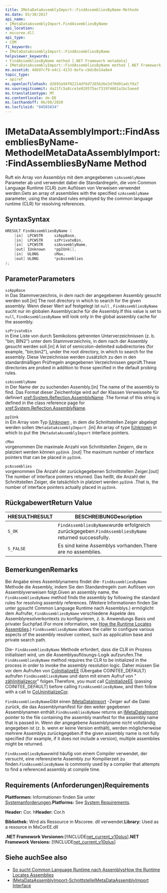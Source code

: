 ```yaml
---
title: IMetaDataAssemblyImport::FindAssembliesByName-Methode
ms.date: 03/30/2017
api_name:
- IMetaDataAssemblyImport.FindAssembliesByName
api_location:
- mscoree.dll
api_type:
- COM
f1_keywords:
- IMetaDataAssemblyImport::FindAssembliesByName
helpviewer_keywords:
- FindAssembliesByName method [.NET Framework metadata]
- IMetaDataAssemblyImport::FindAssembliesByName method [.NET Framework metadata]
ms.assetid: 4db97cf9-e4c1-4233-8efa-cbdc0e14a8e4
topic_type:
- apiref
ms.openlocfilehash: d2693a94f02214df6d7265b26e3d70d91adcf8a7
ms.sourcegitcommit: da21fc5a8cce1e028575acf31974681a1bc5aeed
ms.translationtype: MT
ms.contentlocale: de-DE
ms.lasthandoff: 06/08/2020
ms.locfileid: "84503834"
---
```

# <a name="imetadataassemblyimportfindassembliesbyname-method"></a><span data-ttu-id="da132-102">IMetaDataAssemblyImport::FindAssembliesByName-Methode</span><span class="sxs-lookup"><span data-stu-id="da132-102">IMetaDataAssemblyImport::FindAssembliesByName Method</span></span>
<span data-ttu-id="da132-103">Ruft ein Array von Assemblys mit dem angegebenen `szAssemblyName` Parameter ab und verwendet dabei die Standardregeln, die vom Common Language Runtime (CLR) zum Auflösen von Verweisen verwendet werden.</span><span class="sxs-lookup"><span data-stu-id="da132-103">Gets an array of assemblies with the specified `szAssemblyName` parameter, using the standard rules employed by the common language runtime (CLR) for resolving references.</span></span>  
  
## <a name="syntax"></a><span data-ttu-id="da132-104">Syntax</span><span class="sxs-lookup"><span data-stu-id="da132-104">Syntax</span></span>  
  
```cpp  
HRESULT FindAssembliesByName (  
    [in]  LPCWSTR     szAppBase,
    [in]  LPCWSTR     szPrivateBin,
    [in]  LPCWSTR     szAssemblyName,
    [out] IUnknown    *ppIUnk[],
    [in]  ULONG       cMax,
    [out] ULONG       *pcAssemblies  
);  
```  
  
## <a name="parameters"></a><span data-ttu-id="da132-105">Parameter</span><span class="sxs-lookup"><span data-stu-id="da132-105">Parameters</span></span>  
 `szAppBase`  
 <span data-ttu-id="da132-106">in Das Stammverzeichnis, in dem nach der angegebenen Assembly gesucht werden soll.</span><span class="sxs-lookup"><span data-stu-id="da132-106">[in] The root directory in which to search for the given assembly.</span></span> <span data-ttu-id="da132-107">Wenn dieser Wert auf festgelegt ist `null` , `FindAssembliesByName` sucht nur im globalen Assemblycache für die Assembly.</span><span class="sxs-lookup"><span data-stu-id="da132-107">If this value is set to `null`, `FindAssembliesByName` will look only in the global assembly cache for the assembly.</span></span>  
  
 `szPrivateBin`  
 <span data-ttu-id="da132-108">in Eine Liste von durch Semikolons getrennten Unterverzeichnissen (z. b. "bin; BIN2") unter dem Stammverzeichnis, in dem nach der Assembly gesucht werden soll.</span><span class="sxs-lookup"><span data-stu-id="da132-108">[in] A list of semicolon-delimited subdirectories (for example, "bin;bin2"), under the root directory, in which to search for the assembly.</span></span> <span data-ttu-id="da132-109">Diese Verzeichnisse werden zusätzlich zu den in den standardmäßigen Prüfregeln angegebenen Verzeichnissen geprüft.</span><span class="sxs-lookup"><span data-stu-id="da132-109">These directories are probed in addition to those specified in the default probing rules.</span></span>  
  
 `szAssemblyName`  
 <span data-ttu-id="da132-110">in Der Name der zu suchenden Assembly.</span><span class="sxs-lookup"><span data-stu-id="da132-110">[in] The name of the assembly to find.</span></span> <span data-ttu-id="da132-111">Das Format dieser Zeichenfolge wird auf der Klassen Verweisseite für definiert <xref:System.Reflection.AssemblyName> .</span><span class="sxs-lookup"><span data-stu-id="da132-111">The format of this string is defined in the class reference page for <xref:System.Reflection.AssemblyName>.</span></span>  
  
 `ppIUnk`  
 <span data-ttu-id="da132-112">in Ein Array vom Typ [IUnknown](/cpp/atl/iunknown) , in dem die Schnittstellen Zeiger abgelegt werden sollen `IMetadataAssemblyImport` .</span><span class="sxs-lookup"><span data-stu-id="da132-112">[in] An array of type [IUnknown](/cpp/atl/iunknown) in which to put the `IMetadataAssemblyImport` interface pointers.</span></span>  
  
 `cMax`  
 <span data-ttu-id="da132-113">vorgenommen Die maximale Anzahl von Schnittstellen Zeigern, die in platziert werden können `ppIUnk` .</span><span class="sxs-lookup"><span data-stu-id="da132-113">[out] The maximum number of interface pointers that can be placed in `ppIUnk`.</span></span>  
  
 `pcAssemblies`  
 <span data-ttu-id="da132-114">vorgenommen Die Anzahl der zurückgegebenen Schnittstellen Zeiger.</span><span class="sxs-lookup"><span data-stu-id="da132-114">[out] The number of interface pointers returned.</span></span> <span data-ttu-id="da132-115">Das heißt, die Anzahl der Schnittstellen Zeiger, die tatsächlich in platziert werden `ppIUnk` .</span><span class="sxs-lookup"><span data-stu-id="da132-115">That is, the number of interface pointers actually placed in `ppIUnk`.</span></span>  
  
## <a name="return-value"></a><span data-ttu-id="da132-116">Rückgabewert</span><span class="sxs-lookup"><span data-stu-id="da132-116">Return Value</span></span>  
  
|<span data-ttu-id="da132-117">HRESULT</span><span class="sxs-lookup"><span data-stu-id="da132-117">HRESULT</span></span>|<span data-ttu-id="da132-118">BESCHREIBUNG</span><span class="sxs-lookup"><span data-stu-id="da132-118">Description</span></span>|  
|-------------|-----------------|  
|`S_OK`|<span data-ttu-id="da132-119">`FindAssembliesByName`wurde erfolgreich zurückgegeben.</span><span class="sxs-lookup"><span data-stu-id="da132-119">`FindAssembliesByName` returned successfully.</span></span>|  
|`S_FALSE`|<span data-ttu-id="da132-120">Es sind keine Assemblys vorhanden.</span><span class="sxs-lookup"><span data-stu-id="da132-120">There are no assemblies.</span></span>|  
  
## <a name="remarks"></a><span data-ttu-id="da132-121">Bemerkungen</span><span class="sxs-lookup"><span data-stu-id="da132-121">Remarks</span></span>  
 <span data-ttu-id="da132-122">Bei Angabe eines Assemblynamens findet die- `FindAssembliesByName` Methode die Assembly, indem Sie den Standardregeln zum Auflösen von Assemblyverweisen folgt.</span><span class="sxs-lookup"><span data-stu-id="da132-122">Given an assembly name, the `FindAssembliesByName` method finds the assembly by following the standard rules for resolving assembly references.</span></span> <span data-ttu-id="da132-123">(Weitere Informationen finden Sie unter [so](../../deployment/how-the-runtime-locates-assemblies.md)sucht Common Language Runtime nach Assemblys.) ermöglicht dem Aufrufer, `FindAssembliesByName` verschiedene Aspekte des Assemblyresolverkontexts zu konfigurieren, z. b. Anwendungs Basis und privater Suchpfad.</span><span class="sxs-lookup"><span data-stu-id="da132-123">(For more information, see [How the Runtime Locates Assemblies](../../deployment/how-the-runtime-locates-assemblies.md).) `FindAssembliesByName` allows the caller to configure various aspects of the assembly resolver context, such as application base and private search path.</span></span>  
  
 <span data-ttu-id="da132-124">Die- `FindAssembliesByName` Methode erfordert, dass die CLR im Prozess initialisiert wird, um die Assemblyauflösungs-Logik aufzurufen.</span><span class="sxs-lookup"><span data-stu-id="da132-124">The `FindAssembliesByName` method requires the CLR to be initialized in the process in order to invoke the assembly resolution logic.</span></span> <span data-ttu-id="da132-125">Daher müssen Sie vor dem Aufrufen von [CoInitializeEE](../hosting/coinitializeee-function.md) (Übergabe COINITEE_DEFAULT) aufrufen `FindAssembliesByName` und dann mit einem Aufruf von " [zählinitializecor](../hosting/couninitializecor-function.md)" folgen.</span><span class="sxs-lookup"><span data-stu-id="da132-125">Therefore, you must call [CoInitializeEE](../hosting/coinitializeee-function.md) (passing COINITEE_DEFAULT) before calling `FindAssembliesByName`, and then follow with a call to [CoUninitializeCor](../hosting/couninitializecor-function.md).</span></span>  
  
 <span data-ttu-id="da132-126">`FindAssembliesByName`Gibt einen [IMetaDataImport](imetadataimport-interface.md) -Zeiger auf die Datei zurück, die das Assemblymanifest für den weiter gegebenen Assemblynamen enthält.</span><span class="sxs-lookup"><span data-stu-id="da132-126">`FindAssembliesByName` returns an [IMetaDataImport](imetadataimport-interface.md) pointer to the file containing the assembly manifest for the assembly name that is passed in.</span></span> <span data-ttu-id="da132-127">Wenn der angegebene Assemblyname nicht vollständig angegeben ist (z. b. wenn er keine Version enthält), werden möglicherweise mehrere Assemblys zurückgegeben.</span><span class="sxs-lookup"><span data-stu-id="da132-127">If the given assembly name is not fully specified (for example, if it does not include a version), multiple assemblies might be returned.</span></span>  
  
 <span data-ttu-id="da132-128">`FindAssembliesByName`wird häufig von einem Compiler verwendet, der versucht, eine referenzierte Assembly zur Kompilierzeit zu finden.</span><span class="sxs-lookup"><span data-stu-id="da132-128">`FindAssembliesByName` is commonly used by a compiler that attempts to find a referenced assembly at compile time.</span></span>  
  
## <a name="requirements"></a><span data-ttu-id="da132-129">Requirements (Anforderungen)</span><span class="sxs-lookup"><span data-stu-id="da132-129">Requirements</span></span>  
 <span data-ttu-id="da132-130">**Plattformen:** Informationen finden Sie unter [Systemanforderungen](../../get-started/system-requirements.md).</span><span class="sxs-lookup"><span data-stu-id="da132-130">**Platforms:** See [System Requirements](../../get-started/system-requirements.md).</span></span>  
  
 <span data-ttu-id="da132-131">**Header:** Cor. h</span><span class="sxs-lookup"><span data-stu-id="da132-131">**Header:** Cor.h</span></span>  
  
 <span data-ttu-id="da132-132">**Bibliothek:** Wird als Ressource in Mscoree. dll verwendet.</span><span class="sxs-lookup"><span data-stu-id="da132-132">**Library:** Used as a resource in MsCorEE.dll</span></span>  
  
 <span data-ttu-id="da132-133">**.NET Framework Versionen:**[!INCLUDE[net_current_v10plus](../../../../includes/net-current-v10plus-md.md)]</span><span class="sxs-lookup"><span data-stu-id="da132-133">**.NET Framework Versions:** [!INCLUDE[net_current_v10plus](../../../../includes/net-current-v10plus-md.md)]</span></span>  
  
## <a name="see-also"></a><span data-ttu-id="da132-134">Siehe auch</span><span class="sxs-lookup"><span data-stu-id="da132-134">See also</span></span>

- [<span data-ttu-id="da132-135">So sucht Common Language Runtime nach Assemblys</span><span class="sxs-lookup"><span data-stu-id="da132-135">How the Runtime Locates Assemblies</span></span>](../../deployment/how-the-runtime-locates-assemblies.md)
- [<span data-ttu-id="da132-136">IMetaDataAssemblyImport-Schnittstelle</span><span class="sxs-lookup"><span data-stu-id="da132-136">IMetaDataAssemblyImport Interface</span></span>](imetadataassemblyimport-interface.md)
